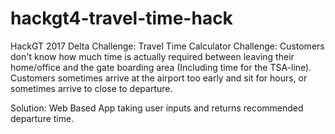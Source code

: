 # hackgt4-travel-time-hack
HackGT 2017 Delta Challenge: Travel Time Calculator
Challenge:
Customers don't know how much time is actually required between leaving their home/office and the gate boarding area (Including time for the TSA-line). Customers sometimes arrive at the airport too early and sit for hours, or sometimes arrive to close to departure.

Solution:
Web Based App taking user inputs and returns recommended departure time.
